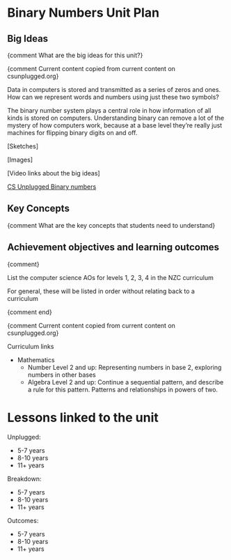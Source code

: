 # Binary Numbers Unit Plan


## Big Ideas
{comment What are the big ideas for this unit?}

{comment Current content copied from current content on csunplugged.org}

Data in computers is stored and transmitted as a series of zeros and ones. How can we
represent words and numbers using just these two symbols?

The binary number system plays a central role in how information of all kinds is stored on computers. Understanding binary can remove a lot of the mystery of how computers work, because at a base level they’re really just machines for flipping binary digits on and off.


[Sketches]

[Images]

[Video links about the big ideas]

[CS Unplugged Binary numbers](https://www.youtube.com/watch?v=b6vHZ95XDwU)

## Key Concepts
{comment What are the key concepts that students need to understand}


## Achievement objectives and learning outcomes
{comment}

List the computer science AOs for levels 1, 2, 3, 4 in the NZC curriculum

For general, these will be listed in order without relating back to a curriculum

{comment end}


{comment Current content copied from current content on csunplugged.org}

Curriculum links
- Mathematics
  - Number Level 2 and up: Representing numbers in base 2, exploring numbers in other bases
  - Algebra Level 2 and up: Continue a sequential pattern, and describe a rule for this pattern. Patterns and relationships in powers of two.




# Lessons linked to the unit

Unplugged:
- 5-7 years
- 8-10 years
- 11+ years

Breakdown:
- 5-7 years
- 8-10 years
- 11+ years

Outcomes:
- 5-7 years
- 8-10 years
- 11+ years

